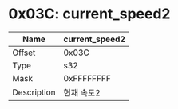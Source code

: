 # 0x03C: current_speed2

| Name | current_speed2 |
| ----| ------------ |
| Offset | 0x03C |
| Type | s32 |
| Mask | 0xFFFFFFFF |
| Description | 현재 속도2 |<br>

